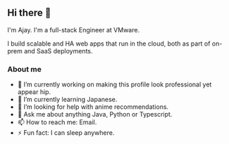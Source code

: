 ## Hi there 👋

I'm Ajay. I'm a full-stack Engineer at VMware.

I build scalable and HA web apps that run in the cloud, both as part of on-prem and SaaS deployments. 

### About me
- 🔭 I’m currently working on making this profile look professional yet appear hip.
- 🌱 I’m currently learning Japanese.
- 🤔 I’m looking for help with anime recommendations.
- 💬 Ask me about anything Java, Python or Typescript.
- 📫 How to reach me: Email.
- ⚡ Fun fact: I can sleep anywhere.
